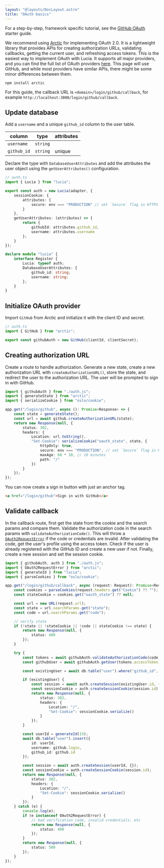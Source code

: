 ```yaml
---
layout: "@layouts/DocLayout.astro"
title: "OAuth basics"
---
```


For a step-by-step, framework specific tutorial, see the [GitHub OAuth]() starter guide.

We recommend using [Arctic]() for implementing OAuth 2.0. It is a lightweight library that provides APIs for creating authorization URLs, validating callbacks, getting the current user, and refreshing access tokens. This is the easiest way to implement OAuth with Lucia. It supports all major providers, and you can find the full list of OAuth providers [here](). This page will use GitHub, and while most providers have similar APIs, there might be some minor differences between them.

```
npm install arctic
```

For this guide, the callback URL is `<domain>/login/github/callback`, for example `http://localhost:3000/login/github/callback`.

## Update database

Add a `username` and a unique `github_id` column to the user table.

| column      | type     | attributes |
| ----------- | -------- | ---------- |
| `username`  | `string` |            |
| `github_id` | `string` | unique     |

Declare the type with `DatabaseUserAttributes` and add the attributes the user object using the `getUserAttributes()` configuration.

```ts
// auth.ts
import { Lucia } from "lucia";

export const auth = new Lucia(adapter, {
	sessionCookie: {
		attributes: {
			secure: env === "PRODUCTION" // set `Secure` flag in HTTPS
		}
	},
	getUserAttributes: (attributes) => {
		return {
			githubId: attributes.github_id,
			username: attributes.username
		};
	}
});

declare module "lucia" {
	interface Register {
		Lucia: typeof auth;
		DatabaseUserAttributes: {
			github_id: string;
			username: string;
		};
	}
}
```

## Initialize OAuth provider

Import `GitHub` from Arctic and initialize it with the client ID and secret.

```ts
// auth.ts
import { GitHub } from "arctic";

export const githubAuth = new GitHub(clientId, clientSecret);
```

## Creating authorization URL

Create a route to handle authorization. Generate a new state, create a new authorization URL with `createAuthorizationURL()`, store the state, and redirect the user to the authorization URL. The user will be prompted to sign in with GitHub.

```ts
import { githubAuth } from "./auth.js";
import { generateState } from "arctic";
import { serializeCookie } from "oslo/cookie";

app.get("/login/github", async (): Promise<Response> => {
	const state = generateState();
	const url = await github.createAuthorizationURL(state);
	return new Response(null, {
		status: 302,
		headers: {
			Location: url.toString(),
			"Set-Cookie": serializeCookie("oauth_state", state, {
				httpOnly: true,
				secure: env === "PRODUCTION", // set `Secure` flag in HTTPS
				maxAge: 60 * 10, // 10 minutes
				path: "/"
			})
		}
	});
});
```

You can now create a sign in button with just an anchor tag.

```html
<a href="/login/github">Sign in with GitHub</a>
```

## Validate callback

In the callback route, first get the state from the cookie and the search params and compare them. Validate the authorization code in the search params with `validateAuthorizationCode()`. This will throw a [`OAuth2RequestError`]() if the code or credentials are invalid. After validating the code, get the user's profile using the access token. Check if the user is already registered with the GitHub ID and create a new user if not. Finally, create a new session and set the session cookie.

```ts
import { githubAuth, auth } from "./auth.js";
import { OAuth2RequestError } from "arctic";
import { generateId } from "lucia";
import { parseCookies } from "oslo/cookie";

app.get("/login/github/callback", async (request: Request): Promise<Response> => {
	const cookies = parseCookies(request.headers.get("Cookie") ?? "");
	const stateCookie = cookies.get("oauth_state") ?? null;

	const url = new URL(request.url);
	const state = url.searchParams.get("state");
	const code = url.searchParams.get("code");

	// verify state
	if (!state || !stateCookie || !code || stateCookie !== state) {
		return new Response(null, {
			status: 400
		});
	}

	try {
		const tokens = await githubAuth.validateAuthorizationCode(code);
		const githubUser = await githubAuth.getUser(tokens.accessToken);

		const existingUser = await db.table("user").where("github_id", "=", githubUser.id).get();

		if (existingUser) {
			const session = await auth.createSession(existingUser.id, {});
			const sessionCookie = auth.createSessionCookie(session.id);
			return new Response(null, {
				status: 302,
				headers: {
					Location: "/",
					"Set-Cookie": sessionCookie.serialize()
				}
			});
		}

		const userId = generateId(15);
		await db.table("user").insert({
			id: userId,
			username: github.login,
			github_id: github.id
		});

		const session = await auth.createSession(userId, {});
		const sessionCookie = auth.createSessionCookie(session.id);
		return new Response(null, {
			status: 302,
			headers: {
				Location: "/",
				"Set-Cookie": sessionCookie.serialize()
			}
		});
	} catch (e) {
		console.log(e);
		if (e instanceof OAuth2RequestError) {
			// bad verification code, invalid credentials, etc
			return new Response(null, {
				status: 400
			});
		}
		return new Response(null, {
			status: 500
		});
	}
});
```
